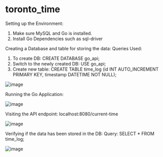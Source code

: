 ﻿# toronto_time
Setting up the Environment:
1. Make sure MySQL and Go is installed.
2. Install Go Dependencies such as sql-driver
   
Creating a Database and table for storing the data:
Queries Used:
1.	To create DB: CREATE DATABASE go_api;
2.	Switch to the newly created DB: USE go_api;
3.	Create new table: CREATE TABLE time_log (id INT AUTO_INCREMENT PRIMARY KEY, timestamp DATETIME NOT NULL);
   
 ![image](https://github.com/user-attachments/assets/c1b3c4aa-d3dd-4e41-be37-9fe49739e055)

Running the Go Application:

 ![image](https://github.com/user-attachments/assets/4e87776b-d5e9-4b3e-bb20-d1287a7f3a9b)


Visiting the API endpoint: localhost:8080/current-time

 ![image](https://github.com/user-attachments/assets/c88fe00a-9bd6-404d-b6de-1f75a96e28a8)


Verifying if the data has been stored in the DB:
Query: SELECT * FROM time_log;
 
![image](https://github.com/user-attachments/assets/abcb2910-c9be-463b-9ac9-69baaf643f49)
